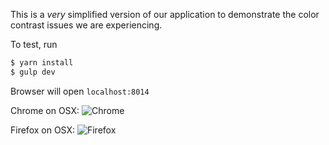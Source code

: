 This is a *very* simplified version of our application to demonstrate the color contrast issues
we are experiencing.

To test, run 
```sh
$ yarn install
$ gulp dev
```

Browser will open `localhost:8014`

Chrome on OSX:
![Chrome](http://imgur.com/5DFNYN6.png "Chrome")

Firefox on OSX:
![Firefox](http://i.imgur.com/KVbyeOU.png "Firefox")
